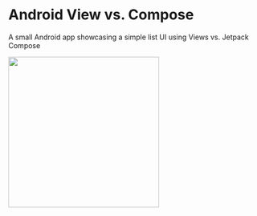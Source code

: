 # Android View vs. Compose

A small Android app showcasing a simple list UI using Views vs. Jetpack Compose

<img src="https://user-images.githubusercontent.com/5860632/144942825-eaa2fd54-37ef-4b8e-bb26-5d04713cc455.gif" width=300/>

